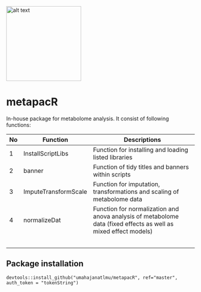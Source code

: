
<img src="https://github.com/umahajanatlmu/metapacR/blob/master/inst/figures/metapacR_sticker.png" alt="alt text" width="200" height="200">

# metapacR

In-house package for metabolome analysis. It consist of following functions:

|  No |  Function | Descriptions |
|---|---|---|
| 1 | InstallScriptLibs   |  Function for installing and loading listed libraries |
| 2 | banner | Function of tidy titles and banners within scripts  |
| 3 | ImputeTransformScale |  Function for imputation, transformations and scaling of metabolome data |
| 4 |normalizeDat   | Function for normalization and anova analysis of metabolome data (fixed effects as well as mixed effect models)    |
|   |   |   |
|   |   |   |
|   |   |   |
|   |   |   |
|   |   |   |


## Package installation
 ```{r}
devtools::install_github("umahajanatlmu/metapacR", ref="master", auth_token = "tokenString")
 ```
